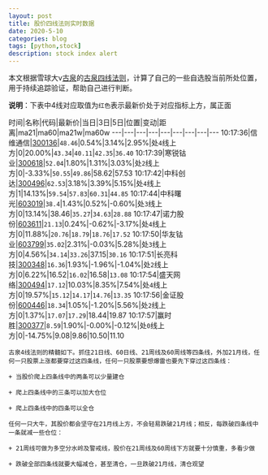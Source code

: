 ```yaml
---
layout: post
title: 股价四线法则实时数据
date: 2020-5-10
categories: blog
tags: [python,stock]
description: stock index alert
---
```



本文根据雪球大v[古泉](https://xueqiu.com/u/7148646888)的[古泉四线法则](https://xueqiu.com/7148646888/130498192)，计算了自己的一些自选股当前所处位置，用于持续追踪验证，帮助自己进行判断。

**说明**：下表中4线对应取值为`红色`表示最新价处于对应指标上方，属正面

时间|名称|代码|最新价|当日|3日|5日|位置|变动|距离|ma21|ma60|ma21w|ma60w
---|---|---|---|---|---|---|---|---
10:17:36|信维通信|[300136](https://xueqiu.com/S/SZ300136)|`48.46`|0.54%|3.14%|2.95%|处`4`线上方|0|20.00%|`43.34`|`40.11`|`42.35`|`36.40`
10:17:39|寒锐钴业|[300618](https://xueqiu.com/S/SZ300618)|`52.04`|1.80%|1.31%|3.03%|处`2`线上方|0|-3.33%|`50.55`|`49.86`|58.62|57.53
10:17:42|中科创达|[300496](https://xueqiu.com/S/SZ300496)|`62.53`|3.18%|3.39%|5.15%|处`4`线上方|1|14.13%|`59.54`|`57.83`|`60.31`|`44.85`
10:17:44|中科曙光|[603019](https://xueqiu.com/S/SH603019)|`38.4`|1.43%|0.52%|-0.60%|处`3`线上方|0|13.14%|38.46|`35.27`|`34.63`|`28.88`
10:17:47|诺力股份|[603611](https://xueqiu.com/S/SH603611)|`21.13`|0.24%|-0.62%|-3.17%|处`4`线上方|0|11.88%|`20.76`|`18.79`|`18.76`|`17.52`
10:17:50|华友钴业|[603799](https://xueqiu.com/S/SH603799)|`35.02`|2.31%|-0.03%|5.28%|处`3`线上方|0|4.56%|`34.14`|`33.26`|37.15|`30.16`
10:17:51|长亮科技|[300348](https://xueqiu.com/S/SZ300348)|`16.36`|1.93%|-1.96%|-1.04%|处`2`线上方|0|6.22%|16.52|`16.02`|16.58|`13.08`
10:17:54|盛天网络|[300494](https://xueqiu.com/S/SZ300494)|`17.12`|10.03%|8.35%|7.54%|处`4`线上方|0|19.57%|`15.12`|`14.17`|`14.76`|`13.35`
10:17:56|金证股份|[600446](https://xueqiu.com/S/SH600446)|`18.34`|1.05%|-1.20%|5.56%|处`2`线上方|0|1.37%|`17.07`|`17.29`|18.44|19.87
10:17:57|赢时胜|[300377](https://xueqiu.com/S/SZ300377)|`8.59`|1.90%|-0.00%|-0.12%|处`0`线上方|0|-14.75%|9.08|9.86|10.50|11.10

```
古泉4线法则的精髓如下。抓住21日线、60日线、21周线及60周线等四条线，外加21月线，任何一只股票上涨都要穿过这四条线，任何一只股票要想爆雷也要先下穿过这四条线：

+ 当股价爬上四条线中的两条可以少量建仓

+ 爬上四条线中的三条可以加大仓位

+ 爬上四条线中的四条可以全仓

任何一只大牛，其股价都会坚守在21月线上方，不会轻易跌破21月线；相反，每跌破四条线中一条就减一些仓位：

+ 21周线可做为多空分水岭及警戒线，股价在21周线及60周线下方就要十分慎重，多看少做

+ 跌破全部四条线就要大幅减仓，甚至清仓，一旦跌破21月线，清仓观望
```